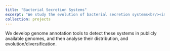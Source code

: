 ```yaml
---
title: "Bacterial Secretion Systems"
excerpt: "We study the evolution of bacterial secretion systems<br/><img src='/images/logo_macsyfinder_sq_128.png'>"
collection: projects
---
```


We develop genome annotation tools to detect these systems in publicly available genomes, and then analyse their distribution, and evolution/diversification. 
